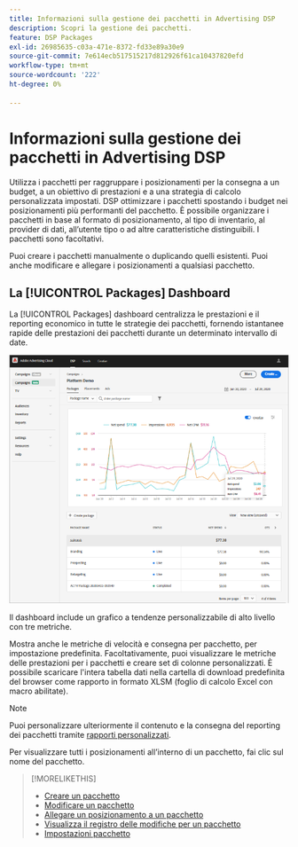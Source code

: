 ```yaml
---
title: Informazioni sulla gestione dei pacchetti in Advertising DSP
description: Scopri la gestione dei pacchetti.
feature: DSP Packages
exl-id: 26985635-c03a-471e-8372-fd33e89a30e9
source-git-commit: 7e614ecb517515217d812926f61ca10437820efd
workflow-type: tm+mt
source-wordcount: '222'
ht-degree: 0%

---
```


# Informazioni sulla gestione dei pacchetti in Advertising DSP

Utilizza i pacchetti per raggruppare i posizionamenti per la consegna a un budget, a un obiettivo di prestazioni e a una strategia di calcolo personalizzata impostati. DSP ottimizzare i pacchetti spostando i budget nei posizionamenti più performanti del pacchetto. È possibile organizzare i pacchetti in base al formato di posizionamento, al tipo di inventario, al provider di dati, all’utente tipo o ad altre caratteristiche distinguibili. I pacchetti sono facoltativi.

Puoi creare i pacchetti manualmente o duplicando quelli esistenti. Puoi anche modificare e allegare i posizionamenti a qualsiasi pacchetto.

## La [!UICONTROL Packages] Dashboard

La [!UICONTROL Packages] dashboard centralizza le prestazioni e il reporting economico in tutte le strategie dei pacchetti, fornendo istantanee rapide delle prestazioni dei pacchetti durante un determinato intervallo di date.

![Dashboard dei pacchetti](/help/dsp/assets/package-dashboard.png)

Il dashboard include un grafico a tendenze personalizzabile di alto livello con tre metriche.

Mostra anche le metriche di velocità e consegna per pacchetto, per impostazione predefinita. Facoltativamente, puoi visualizzare le metriche delle prestazioni per i pacchetti e creare set di colonne personalizzati. È possibile scaricare l&#39;intera tabella dati nella cartella di download predefinita del browser come rapporto in formato XLSM (foglio di calcolo Excel con macro abilitate).

>[!NOTE]
>
>Puoi personalizzare ulteriormente il contenuto e la consegna del reporting dei pacchetti tramite [rapporti personalizzati](/help/dsp/reports/report-about.md).

Per visualizzare tutti i posizionamenti all’interno di un pacchetto, fai clic sul nome del pacchetto.

>[!MORELIKETHIS]
>
>* [Creare un pacchetto](package-create.md)
>* [Modificare un pacchetto](package-edit.md)
>* [Allegare un posizionamento a un pacchetto](package-attach-placement.md)
>* [Visualizza il registro delle modifiche per un pacchetto](package-change-log.md)
>* [Impostazioni pacchetto](package-settings.md)

